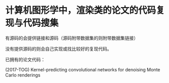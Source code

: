 # 计算机图形学中，渲染类的论文的代码复现与代码搜集

有源码的会提供链接和源码（源码附带数据集的则附带数据集链接）

没有提供源码的则会自己实现或找比较好的复现代码。

已拥有的论文代码：

(2017-TOG) Kernel-predicting convolutional networks for denoising Monte Carlo renderings


